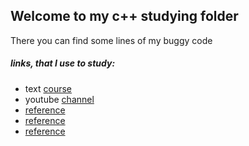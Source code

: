 ## Welcome to my c++ studying folder
There you can find some lines of my buggy code

##### links, that I use to study:
- text [course](https://www.learncpp.com)
- youtube [channel](https://www.youtube.com/playlist?list=PLlrATfBNZ98dudnM48yfGUldqGD0S4FFb)
- [reference](https://en.cppreference.com/w/)
- [reference](https://cplusplus.com/reference/)
- [reference](https://books.goalkicker.com/CPlusPlusBook/)

